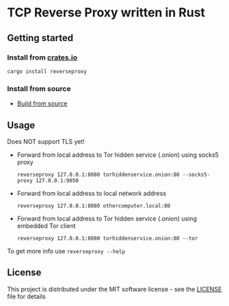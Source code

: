 # TCP Reverse Proxy written in Rust

## Getting started 

### Install from [crates.io](https://crates.io/crates/reverseproxy)

```
cargo install reverseproxy
```

### Install from source

* [Build from source](doc/build.md) 

## Usage

Does NOT support TLS yet!

* Forward from local address to Tor hidden service (.onion) using socks5 proxy

    ```shell
    reverseproxy 127.0.0.1:8080 torhiddenservice.onion:80 --socks5-proxy 127.0.0.1:9050
    ```

* Forward from local address to local network address

    ```shell
    reverseproxy 127.0.0.1:8080 othercomputer.local:80 
    ```

* Forward from local address to Tor hidden service (.onion) using embedded Tor client

    ```shell
    reverseproxy 127.0.0.1:8080 torhiddenservice.onion:80 --tor
    ```

To get more info use `reverseproxy --help`

## License

This project is distributed under the MIT software license - see the [LICENSE](LICENSE) file for details